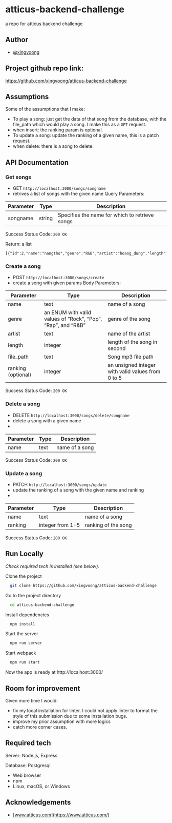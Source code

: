 
# atticus-backend-challenge
a repo for atticus backend challenge

## Author
- [@xingvoong](https://github.com/xingvoong)


## Project github repo link:
https://github.com/xingvoong/atticus-backend-challenge



## Assumptions
Some of the assumptions that I make:
- To play a song: just get the data of that song from the database, with the file_path which would play a song.  I make this as a `GET` request.
- when insert: the ranking param is optional.
- To update a song: update the ranking of a given name, this is a patch request.
- when delete: there is a song to delete.
## API Documentation

### Get songs
* GET `http://localhost:3000/songs/songname`
* retrives a list of songs with the given name
Query Parameters:

| Parameter   | Type        |Description|
| ----------- | ----------- |-----------|
| songname    | string      |Specifies the name for which to retrieve songs|

Success Status Code: `200 OK`

Return: a list
```
[{"id":2,"name":"nangtho","genre":"R&B","artist":"hoang_dung","length":200,"file_path":"nangtho_file_path","ranking":3}]
```
### Create a song
- POST `http://localhost:3000/songs/create`
- create a song with given params
Body Parameters:

| Parameter   | Type        | Description|
| ----------- | ----------- | -----------|
| name        | text        | name of a song|
| genre        | an ENUM with valid values of “Rock”, “Pop”, “Rap”, and “R&B”        | genre of the song |
| artist       | text        | name of the artist|
| length  | integer     | length of the song in second|
| file_path  | text     | Song mp3 file path|
| ranking (optional)  |   integer   | an unsigned integer with valid values from 0 to 5|

Success Status Code: `200 OK`


### Delete a song
- DELETE `http://localhost:3000/songs/delete/songname`
- delete a song with a given name
- 
| Parameter   | Type        | Description|
| ----------- | ----------- | -----------|
| name        | text        | name of a song|

Success Status Code: `200 OK`

### Update a song
- PATCH `http://localhost:3000/songs/update`
- update the ranking of a song with the given name and ranking
- 
| Parameter   | Type        | Description|
| ----------- | ----------- | -----------|
| name        | text        | name of a song|
| ranking       | integer from 1-5        | ranking of the song|

Success Status Code: `200 OK`


## Run Locally
_Check required tech is installed (see below)._



Clone the project

```bash
  git clone https://github.com/xingvoong/atticus-backend-challenge
```

Go to the project directory

```bash
  cd atticus-backend-challenge
```

Install dependencies

```bash
  npm install
```

Start the server

```bash
  npm run server
```

Start webpack

```bash
  npm run start
```
Now the app is ready at http://localhost:3000/

## Room for improvement
Given more time I would:
- fix my local installation for linter.  I could not apply linter to format the style of this submission due to some installation bugs.
- improve my prior assumption with more logics
- catch more corner cases.
## Required tech
Server: Node.js, Express

Database: Postgresql

* Web browser
* npm
* Linux, macOS, or Windows
## Acknowledgements

 - [www.atticus.com](https://www.atticus.com/)
